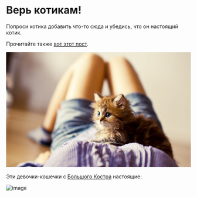 Верь котикам!
===

Попроси котика добавить что-то сюда и убедись, что он настоящий котик.

Прочитайте также [вот этот пост](https://0o00o00oo-o0-0--oo--oooooooooooo-0---oo00-0-00-00-o----o0o.leprosorium.ru/comments/2142655/).

![Cat](cat1.jpg)


Эти девочки-кошечки с [Большого Костра](https://o-o-0o-oo00o-0-0o0-o-o0o-0o0-0--0ooooooo000-oo0---oo0-0----0.leprosorium.ru/comments/2142118/#47958860) настоящие:

![image](https://cloud.githubusercontent.com/assets/23112862/19799773/50bbd32a-9cad-11e6-8914-f7573aa9179f.png)
